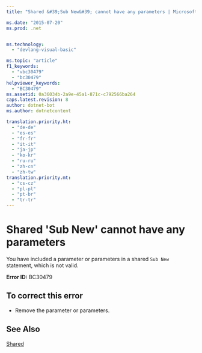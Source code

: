 ```yaml
---
title: "Shared &#39;Sub New&#39; cannot have any parameters | Microsoft Docs"

ms.date: "2015-07-20"
ms.prod: .net


ms.technology: 
  - "devlang-visual-basic"

ms.topic: "article"
f1_keywords: 
  - "vbc30479"
  - "bc30479"
helpviewer_keywords: 
  - "BC30479"
ms.assetid: 0a36034b-2a9e-45a1-871c-c792566ba264
caps.latest.revision: 8
author: dotnet-bot
ms.author: dotnetcontent

translation.priority.ht: 
  - "de-de"
  - "es-es"
  - "fr-fr"
  - "it-it"
  - "ja-jp"
  - "ko-kr"
  - "ru-ru"
  - "zh-cn"
  - "zh-tw"
translation.priority.mt: 
  - "cs-cz"
  - "pl-pl"
  - "pt-br"
  - "tr-tr"
---
```

# Shared &#39;Sub New&#39; cannot have any parameters
You have included a parameter or parameters in a shared `Sub New` statement, which is not valid.  
  
 **Error ID:** BC30479  
  
## To correct this error  
  
-   Remove the parameter or parameters.  
  
## See Also  
 [Shared](../../visual-basic/language-reference/modifiers/shared.md)